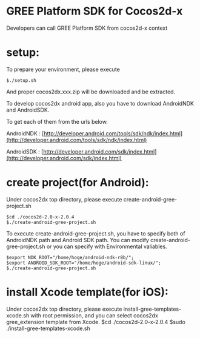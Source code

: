 GREE Platform SDK for Cocos2d-x
==========================================================

Developers can call GREE Platform SDK from cocos2d-x context

# setup:
To prepare your environment, please execute

    $./setup.sh
And proper cocos2dx.xxx.zip will be downloaded and be extracted.

To develop cocos2dx android app, also you have to download
AndroidNDK and AndroidSDK.

To get each of them from the urls below.

AndroidNDK : [http://developer.android.com/tools/sdk/ndk/index.html](http://developer.android.com/tools/sdk/ndk/index.html)

AndroidSDK : [http://developer.android.com/sdk/index.html](http://developer.android.com/sdk/index.html)

# create project(for Android):
Under cocos2dx top directory, please execute create-android-gree-project.sh

    $cd ./cocos2d-2.0-x-2.0.4
	$./create-android-gree-project.sh

To execute create-android-gree-project.sh, you have to specify both of AndroidNDK path and Android SDK path.
You can modify create-android-gree-project.sh or you can specify with Environmental valiables.
	
	$export NDK_ROOT="/home/hoge/android-ndk-r8b/";
	$export ANDROID_SDK_ROOT="/home/hoge/android-sdk-linux/";
	$./create-android-gree-project.sh

# install Xcode template(for iOS):
Under cocos2dx top directory, please execute install-gree-templates-xcode.sh with root permission,
and you can select cocos2dx gree_extension template from Xcode.
	$cd ./cocos2d-2.0-x-2.0.4
	$sudo ./install-gree-templates-xcode.sh


